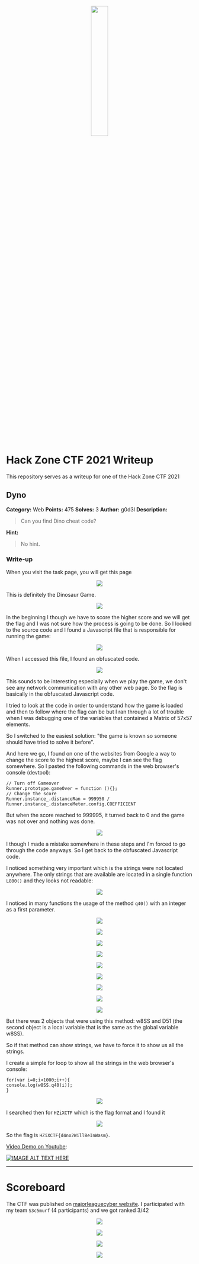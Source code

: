 <p align="center">
<img src="logo.jpg" width=30%/>
</p>

# Hack Zone CTF 2021 Writeup
This repository serves as a writeup for one of the Hack Zone CTF 2021

## Dyno

**Category:** Web
**Points:** 475
**Solves:** 3
**Author:** g0d3l
**Description:**

>Can you find Dino cheat code?

**Hint:**

> No hint.

### Write-up

When you visit the task page, you will get this page

<p align="center">
<img src="resources/web-475-dino/1.PNG"/>
</p>

This is definitely the Dinosaur Game.

<p align="center">
<img src="resources/web-475-dino/2.PNG"/>
</p>

In the beginning I though we have to score the higher score and we will get the flag and I was not sure how the process is going to be done. So I looked to the source code and I found a Javascript file that is responsible for running the game:

<p align="center">
<img src="resources/web-475-dino/3.PNG"/>
</p>

When I accessed this file, I found an obfuscated code.

<p align="center">
<img src="resources/web-475-dino/4.PNG"/>
</p>

This sounds to be interesting especially when we play the game, we don't see any network communication with any other web page. So the flag is basically in the obfuscated Javascript code.

I tried to look at the code in order to understand how the game is loaded and then to follow where the flag can be but I ran through a lot of trouble when I was debugging one of the variables that contained a Matrix of 57x57 elements.

So I switched to the easiest solution: "the game is known so someone should have tried to solve it before".

And here we go, I found on one of the websites from Google a way to change the score to the highest score, maybe I can see the flag somewhere. So I pasted the following commands in the web browser's console (devtool):

```
// Turn off Gameover
Runner.prototype.gameOver = function (){};
// Change the score
Runner.instance_.distanceRan = 999950 / Runner.instance_.distanceMeter.config.COEFFICIENT
```

But when the score reached to 999995, it turned back to 0 and the game was not over and nothing was done.

<p align="center">
<img src="resources/web-475-dino/5.PNG"/>
</p>

I though I made a mistake somewhere in these steps and I'm forced to go through the code anyways. So I get back to the obfuscated Javascript code.

I noticed something very important which is the strings were not located anywhere. The only strings that are available are located in a single function `L800()` and they looks not readable:

<p align="center">
<img src="resources/web-475-dino/6.PNG"/>
</p>

I noticed in many functions the usage of the method `q40()` with an integer as a first parameter.

<p align="center">
<img src="resources/web-475-dino/7.PNG"/>
</p>
<p align="center">
<img src="resources/web-475-dino/8.PNG"/>
</p>
<p align="center">
<img src="resources/web-475-dino/9.PNG"/>
</p>
<p align="center">
<img src="resources/web-475-dino/10.PNG"/>
</p>
<p align="center">
<img src="resources/web-475-dino/11.PNG"/>
</p>
<p align="center">
<img src="resources/web-475-dino/12.PNG"/>
</p>
<p align="center">
<img src="resources/web-475-dino/13.PNG"/>
</p>
<p align="center">
<img src="resources/web-475-dino/14.PNG"/>
</p>
<p align="center">
<img src="resources/web-475-dino/15.PNG"/>
</p>

But there was 2 objects that were using this method: w8SS and D51 (the second object is a local variable that is the same as the global variable w8SS).

So if that method can show strings, we have to force it to show us all the strings.

I create a simple for loop to show all the strings in the web browser's console:

```
for(var i=0;i<1000;i++){
console.log(w8SS.q40(i));
}
```

<p align="center">
<img src="resources/web-475-dino/16.PNG"/>
</p>

I searched then for `HZiXCTF` which is the flag format and I found it

<p align="center">
<img src="resources/web-475-dino/17.PNG"/>
</p>

So the flag is `HZiXCTF{d4no2WillBeInWasm}`.

[Video Demo on Youtube](https://www.youtube.com/watch?v=N6R0XNwLYpw):

[![IMAGE ALT TEXT HERE](https://img.youtube.com/vi/N6R0XNwLYpw/0.jpg)](https://www.youtube.com/watch?v=N6R0XNwLYpw)

___







# Scoreboard

The CTF was published on [majorleaguecyber website](https://www.majorleaguecyber.org/events/424/hack-zone-tunisia-2021).
I participated with my team `S3c5murf` (4 participants) and we got ranked 3/42

<p align="center">
<img src="scoreboard/1.PNG"/>
</p>
<p align="center">
<img src="scoreboard/2.PNG"/>
</p>
<p align="center">
<img src="scoreboard/3.PNG"/>
</p>
<p align="center">
<img src="scoreboard/4.PNG"/>
</p>
